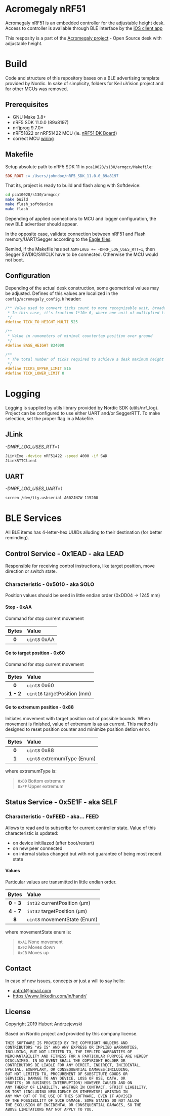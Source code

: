 # Acromegaly nRF51

Acromegaly nRF51 is an embedded controller for the adjustable height desk. Access to controller is available through BLE interface by the [iOS client app](https://github.com/antrov/acromegaly-ios)

This resposity is a part of the [Acromegaly project](https://github.com/antrov/acromegaly) - Open Source desk with adjustable height.

# Build

Code and structure of this repository bases on a BLE advertising template provided by Nordic. In sake of simplicity, folders for Keil uVision project and for other MCUs was removed.

## Prerequisites

* GNU Make 3.8+
* nRF5 SDK 11.0.0 (89a8197)
* nrfjprog 9.7.0+
* nRF51822 or nRF51422 MCU (ie. [nRF51 DK Board](https://www.nordicsemi.com/Software-and-Tools/Development-Kits/nRF51-DK))
* correct MCU [wiring](https://github.com/antrov/acromegaly)

## Makefile

Setup absolute path to nRF5 SDK 11 in `pca10028/s130/armgcc/Makefile`:

```Makefile
SDK_ROOT := /Users/johndoe/nRF5_SDK_11.0.0_89a8197
```

That its, project is ready to build and flash along with Softdevice:

```bash
cd pca10028/s130/armgcc/
make build
make flash_softdevice
make flash
```

Depending of applied connections to MCU and logger configuration, the new BLE advertiser should appear. 

In the opposite case, validate connection between nRF51 and Flash memory/UART/Segger according to the [Eagle files](https://github.com/antrov/acromegaly). 

Remind, if the Makefile has set `ASMFLAGS += -DNRF_LOG_USES_RTT=1`, then Segger SWDIO/SWCLK have to be connected. Otherwise the MCU would not boot.

## Configuration

Depending of the actual desk construction, some geometrical values may be adjusted. Defines of this values are localized in the `config/acromegaly_config.h` header:

```c
/** Value used to convert ticks count to more recognizable unit, broadcasted by status service.
 * In this case, it's fraction 1*10e-6, where one unit of multiplied ticks equals 1um.
 */
#define TICK_TO_HEIGHT_MULTI 525

/**
 * Value in nanometers of minimal countertop position over ground
 */
#define BASE_HEIGHT 834000 

/**
 * The total number of ticks required to achieve a desk maximum height
 */
#define TICKS_UPPER_LIMIT 816
#define TICK_LOWER_LIMIT 0
```

# Logging
Logging is supplied by utils library provided by Nordic SDK (utils/nrf_log). Project can be configured to use either UART and/or SeggerRTT. To make selection, set the proper flag in a Makefile. 

## JLink
*-DNRF_LOG_USES_RTT=1*
```bash
JLinkExe -device nRF51422 -speed 4000 -if SWD
JLinkRTTClient
```

## UART
*-DNRF_LOG_USES_UART=1*
```bash
screen /dev/tty.usbserial-A602JN7W 115200
```

# BLE Services

All BLE items has 4-letter-hex UUIDs alluding to their destination (for better reminding).

## Control Service - 0x1EAD - aka LEAD

Responsible for receiving control instructions, like target position, move direction or switch state.

### Characteristic - 0x5010 - aka SOLO
Position values should be send in little endian order (0xDD04 -> 1245 mm)

#### Stop - 0xAA
Command for stop current movement

|Bytes|Value|
:-: |:-
**0** | `uint8` 0xAA

#### Go to target position - 0x60
Command for stop current movement

|Bytes|Value|
:-: |:-
**0** | `uint8` 0x60
**1 - 2** | `uint16` targetPosition (mm)

#### Go to extremum position - 0x88
Initiates movement with target position out of possible bounds. When movement is finished, value of extremum is as as current. This method is designed to reset position counter and minimize position detion error. 

|Bytes|Value|
:-: |:-
**0** | `uint8` 0x88
**1** | `uint8` extremumType (Enum)

where extremumType is:  
>`0xDD` Bottom extremum  
>`0xFF` Upper extremum

## Status Service - 0x5E1F - aka SELF
### Characteristic - 0xFEED - aka... FEED

Allows to read and to subscribe for current controller state. Value of this characteristic is updated:
- on device initiliazed (after boot/restart)
- on new peer connected
- on internal status changed but with not guarantee of being most recent state

#### Values
Particular values are transmitted in little endian order.

|Bytes|Value|
:-: |:-
**0 - 3** | `int32` currentPosition (µm)
**4 - 7** | `int32` targetPosition (µm) 
**8** | `uint8` movementState (Enum)

where movementState enum is:  
>`0xA1` None movement  
>`0x92` Moves down  
>`0xCB` Moves up

## Contact
In case of new issues, concepts or just a will to say hello:

* antrof@gmail.com
* https://www.linkedin.com/in/handr/

## License 

Copyright 2019 Hubert Andrzejewski

Based on Nordic project and provided by this company license.

```
THIS SOFTWARE IS PROVIDED BY THE COPYRIGHT HOLDERS AND
CONTRIBUTORS "AS IS" AND ANY EXPRESS OR IMPLIED WARRANTIES,
INCLUDING, BUT NOT LIMITED TO, THE IMPLIED WARRANTIES OF
MERCHANTABILITY AND FITNESS FOR A PARTICULAR PURPOSE ARE HEREBY
DISCLAIMED. IN NO EVENT SHALL THE COPYRIGHT HOLDER OR
CONTRIBUTORS BE LIABLE FOR ANY DIRECT, INDIRECT, INCIDENTAL,
SPECIAL, EXEMPLARY, OR CONSEQUENTIAL DAMAGES(INCLUDING, 
BUT NOT LIMITED TO, PROCUREMENT OF SUBSTITUTE GOODS OR 
SERVICES; DAMAGE TO ANY DEVICE, LOSS OF USE, DATA, OR 
PROFITS; OR BUSINESS INTERRUPTION) HOWEVER CAUSED AND ON
ANY THEORY OF LIABILITY, WHETHER IN CONTRACT, STRICT LIABILITY,
OR TORT (INCLUDING NEGLIGENCE OR OTHERWISE) ARISING IN 
ANY WAY OUT OF THE USE OF THIS SOFTWARE, EVEN IF ADVISED 
OF THE POSSIBILITY OF SUCH DAMAGE. SOME STATES DO NOT ALLOW 
THE EXCLUSION OF INCIDENTAL OR CONSEQUENTIAL DAMAGES, SO THE
ABOVE LIMITATIONS MAY NOT APPLY TO YOU.
```